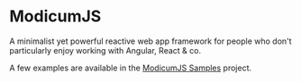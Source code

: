 # ModicumJS

A minimalist yet powerful reactive web app framework for people who don't particularly enjoy working with Angular, React & co.

A few examples are available in the [ModicumJS Samples](https://github.com/fcapolini/modicumjs-samples) project.
